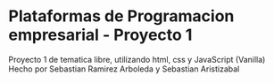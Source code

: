 # Plataformas de Programacion empresarial - Proyecto 1
Proyecto 1 de tematica libre, utilizando html, css y JavaScript (Vanilla)
Hecho por Sebastian Ramirez Arboleda y Sebastian Aristizabal
